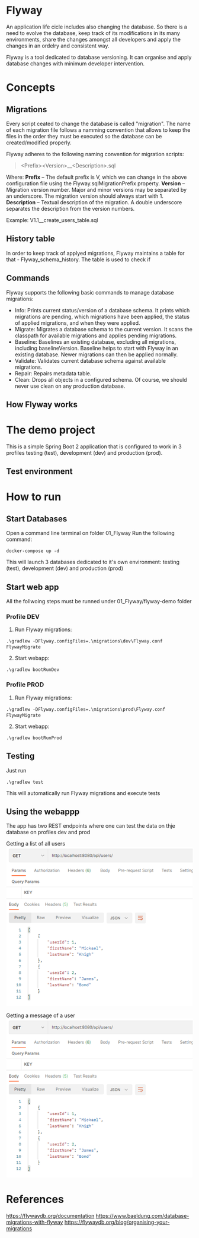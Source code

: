 # Flyway

An application life cicle includes also changing the database. So there is a need to evolve the database, keep track of its modifications in its many environments, share the changes amongst all developers and apply the changes in an ordelry and consistent way.

Flyway is a tool dedicated to database versioning. It can organise and apply database changes with minimum developer intervention.

# Concepts
## Migrations
Every script ceated to change the database is called "migration". The name of each migration file follows a namming convention that allows to keep the files in the order they must be executed so the database can be created/modified properly.

Flyway adheres to the following naming convention for migration scripts:

> \<Prefix\>\<Version\>__\<Description\>.sql

Where:
**Prefix** – The default prefix is V, which we can change in the above configuration file using the Flyway.sqlMigrationPrefix property.
**Version** – Migration version number. Major and minor versions may be separated by an underscore. The migration version should always start with 1.
**Description** – Textual description of the migration. A double underscore separates the description from the version numbers.

Example: V1.1__create_users_table.sql

## History table
In order to keep track of applyed migrations, Flyway maintains a table for that - Flyway_schema_history. The table is used to check if

## Commands
Flyway supports the following basic commands to manage database migrations:
- Info: Prints current status/version of a database schema. It prints which migrations are pending, which migrations have been applied, the status of applied migrations, and when they were applied.
- Migrate: Migrates a database schema to the current version. It scans the classpath for available migrations and applies pending migrations.
- Baseline: Baselines an existing database, excluding all migrations, including baselineVersion. Baseline helps to start with Flyway in an existing database. Newer migrations can then be applied normally.
- Validate: Validates current database schema against available migrations.
- Repair: Repairs metadata table.
- Clean: Drops all objects in a configured schema. Of course, we should never use clean on any production database.

## How Flyway works

# The demo project
This is a simple Spring Boot 2 application that is configured to work in 3 profiles testing (test), development (dev) and production (prod).

## Test environment

# How to run
## Start Databases

Open a command line terminal on folder 01_Flyway
Run the following command:
````
docker-compose up -d
````
This will launch 3 databases dedicated to it's own environment: testing (test), development (dev) and production (prod)

## Start web app
All the follwoing steps must be runned under 01_Flyway/flyway-demo folder
### Profile DEV
1. Run Flyway migrations:
````
.\gradlew -DFlyway.configFiles=.\migrations\dev\Flyway.conf FlywayMigrate
````
2. Start webapp:
````
.\gradlew bootRunDev
````

### Profile PROD
1. Run Flyway migrations:
````
.\gradlew -DFlyway.configFiles=.\migrations\prod\Flyway.conf FlywayMigrate
````
2. Start webapp:
````
.\gradlew bootRunProd
````

## Testing
Just run 
````
.\gradlew test 
````
This will automatically run Flyway migrations and execute tests

## Using the webappp
The app has two REST endpoints where one can test the data on thje database on profiles dev and prod

Getting a list of all users
![List of users](.\documentation/users_list.png)

Getting a message of a user
![Message of a user](.\documentation/users_list.png)


# References
https://flywaydb.org/documentation
https://www.baeldung.com/database-migrations-with-flyway
https://flywaydb.org/blog/organising-your-migrations
